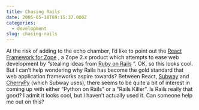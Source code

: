 ```yaml
---
title: Chasing Rails
date: 2005-05-18T09:15:37.000Z
categories:
  - development
slug: chasing-rails
---
```

At the risk of adding to the echo chamber, I’d like to point out the [React Framework for Zope][1] , a Zope 2.x product which attempts to ease web development by “stealing ideas from [Ruby on Rails][2] ”. <span class="caps">OK</span>, so this looks cool. But I can’t help wondering why Rails has become the gold standard that web application frameworks aspire towards? Between React, [Subway][3]  and [CherryPy][4]  (which Subway uses), there seems to be quite a bit of interest in coming up with either “Python on Rails” or a “Rails Killer”. Is Rails really that good? I admit it looks cool, but I haven’t actually used it. Can someone help me out on this?



 [1]: http://timmorgan.org/wiki/ReactFrameworkForZope
 [2]: http://rubyonrails.org
 [3]: http://subway.python-hosting.com/
 [4]: http://cherrypy.org
